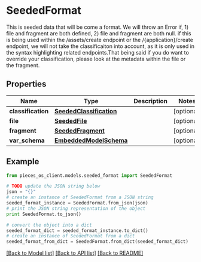 # SeededFormat

This is seeded data that will be come a format.  We will throw an Error if, 1) file and fragment are both defined, 2) file and fragment are both null.  if this is being used within the /assets/create endpoint or the /{application}/create endpoint, we will not take the classificaiton into account, as it is only used in the syntax highlighting related endpoints.That being said if you do want to override your classification, please look at the metadata within the file or the fragment.

## Properties
Name | Type | Description | Notes
------------ | ------------- | ------------- | -------------
**classification** | [**SeededClassification**](SeededClassification.md) |  | [optional] 
**file** | [**SeededFile**](SeededFile.md) |  | [optional] 
**fragment** | [**SeededFragment**](SeededFragment.md) |  | [optional] 
**var_schema** | [**EmbeddedModelSchema**](EmbeddedModelSchema.md) |  | [optional] 

## Example

```python
from pieces_os_client.models.seeded_format import SeededFormat

# TODO update the JSON string below
json = "{}"
# create an instance of SeededFormat from a JSON string
seeded_format_instance = SeededFormat.from_json(json)
# print the JSON string representation of the object
print SeededFormat.to_json()

# convert the object into a dict
seeded_format_dict = seeded_format_instance.to_dict()
# create an instance of SeededFormat from a dict
seeded_format_from_dict = SeededFormat.from_dict(seeded_format_dict)
```
[[Back to Model list]](../README.md#documentation-for-models) [[Back to API list]](../README.md#documentation-for-api-endpoints) [[Back to README]](../README.md)


